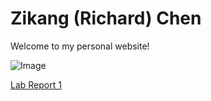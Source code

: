 # Zikang (Richard) Chen

Welcome to my personal website!

![Image](https://www.industrialempathy.com/img/remote/ZiClJf-1920w.jpg)

[Lab Report 1](https://zic017.github.io/cse15l-lab-reports/lab-report-1-week-2.html)
